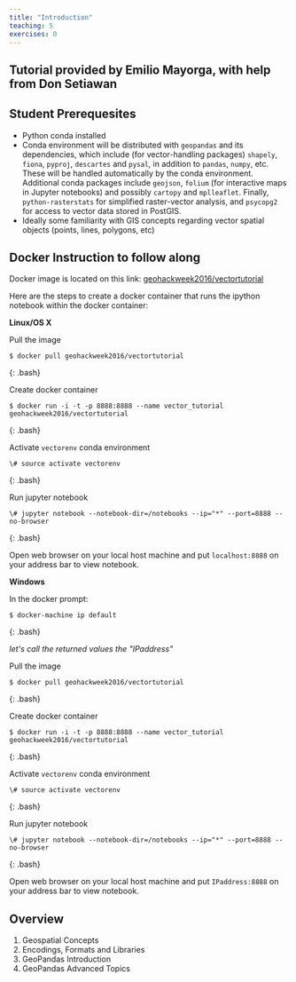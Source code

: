```yaml
---
title: "Introduction"
teaching: 5
exercises: 0
---
```


## Tutorial provided by Emilio Mayorga, with help from Don Setiawan

## Student Prerequesites
- Python conda installed
- Conda environment will be distributed with `geopandas` and its dependencies, which include (for vector-handling packages) `shapely`, `fiona`, `pyproj`, `descartes` and `pysal`, in addition to `pandas`, `numpy`, etc. These will be handled automatically by the conda environment. Additional conda packages include `geojson`, `folium` (for interactive maps in Jupyter notebooks) and possibly `cartopy` and `mplleaflet`. Finally, `python-rasterstats` for simplified raster-vector analysis, and `psycopg2` for access to vector data stored in PostGIS.
- Ideally some familiarity with GIS concepts regarding vector spatial objects (points, lines, polygons, etc)

## Docker Instruction to follow along

Docker image is located on this link: [geohackweek2016/vectortutorial](https://hub.docker.com/r/geohackweek2016/vectortutorial/)

Here are the steps to create a docker container that runs the ipython notebook within the docker container:

**Linux/OS X**

Pull the image
  
~~~
$ docker pull geohackweek2016/vectortutorial
~~~
{: .bash}

Create docker container

~~~
$ docker run -i -t -p 8888:8888 --name vector_tutorial geohackweek2016/vectortutorial
~~~
{: .bash}

Activate `vectorenv` conda environment

~~~
\# source activate vectorenv
~~~
{: .bash}

Run jupyter notebook

~~~
\# jupyter notebook --notebook-dir=/notebooks --ip="*" --port=8888 --no-browser
~~~
{: .bash}

Open web browser on your local host machine and put `localhost:8888` on your address bar to view notebook.

**Windows**

In the docker prompt:

~~~
$ docker-machine ip default
~~~
{: .bash}

*let's call the returned values the "IPaddress"*

Pull the image

~~~
$ docker pull geohackweek2016/vectortutorial
~~~
{: .bash}

Create docker container

~~~
$ docker run -i -t -p 8888:8888 --name vector_tutorial geohackweek2016/vectortutorial
~~~
{: .bash}

Activate `vectorenv` conda environment

~~~
\# source activate vectorenv
~~~
{: .bash}

Run jupyter notebook

~~~
\# jupyter notebook --notebook-dir=/notebooks --ip="*" --port=8888 --no-browser
~~~
{: .bash}

Open web browser on your local host machine and put `IPaddress:8888` on your address bar to view notebook.

## Overview
1. Geospatial Concepts
2. Encodings, Formats and Libraries
3. GeoPandas Introduction
4. GeoPandas Advanced Topics

